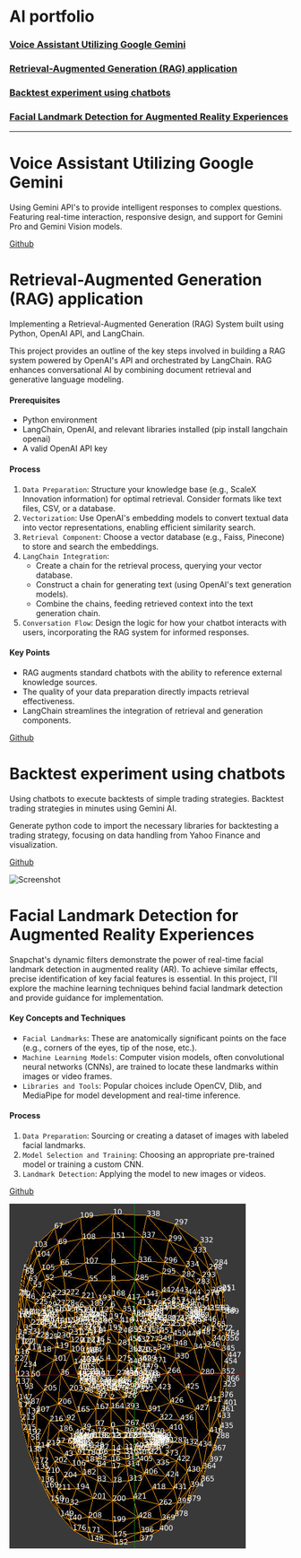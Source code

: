 # AI portfolio

### [Voice Assistant Utilizing Google Gemini](#voice-assistant-utilizing-google-gemini-1)
### [Retrieval-Augmented Generation (RAG) application](#retrieval-augmented-generation-rag-application-1)
### [Backtest experiment using chatbots](#backtest-experiment-using-chatbots-1)
### [Facial Landmark Detection for Augmented Reality Experiences](#facial-landmark-detection-for-augmented-reality-experiences-1)

***

# Voice Assistant Utilizing Google Gemini
Using Gemini API's to provide intelligent responses to complex questions. Featuring real-time interaction, responsive design, and support for Gemini Pro and Gemini Vision models.

[Github](https://github.com/amandaalex/google-gemini-voice-chatbot)

# Retrieval-Augmented Generation (RAG) application
Implementing a Retrieval-Augmented Generation (RAG) System built using Python, OpenAI API, and LangChain.

This project provides an outline of the key steps involved in building a RAG system powered by OpenAI's API and orchestrated by LangChain. RAG enhances conversational AI by combining document retrieval and generative language modeling.

#### Prerequisites
* Python environment
* LangChain, OpenAI, and relevant libraries installed (pip install langchain openai)
* A valid OpenAI API key

#### Process
1. `Data Preparation`: Structure your knowledge base (e.g., ScaleX Innovation information) for optimal retrieval. Consider formats like text files, CSV, or a database.
2. `Vectorization`: Use OpenAI's embedding models to convert textual data into vector representations, enabling efficient similarity search.
3. `Retrieval Component`: Choose a vector database (e.g., Faiss, Pinecone) to store and search the embeddings.
4. `LangChain Integration`:
    * Create a chain for the retrieval process, querying your vector database.
    * Construct a chain for generating text (using OpenAI's text generation models).
    * Combine the chains, feeding retrieved context into the text generation chain.
5. `Conversation Flow`: Design the logic for how your chatbot interacts with users, incorporating the RAG system for informed responses.

#### Key Points
* RAG augments standard chatbots with the ability to reference external knowledge sources.
* The quality of your data preparation directly impacts retrieval effectiveness.
* LangChain streamlines the integration of retrieval and generation components.
  
[Github](https://github.com/amandaalex/rag-openai)


# Backtest experiment using chatbots 
Using chatbots to execute backtests of simple trading strategies. Backtest trading strategies in minutes using Gemini AI.

Generate python code to import the necessary libraries for backtesting a trading strategy, focusing on data handling from Yahoo Finance and visualization.

[Github](https://github.com/amandaalex/backtest-chatbots)

![Screenshot](https://lh3.googleusercontent.com/pw/AP1GczNR_9JVFBC3FGI6nknafk2T-DIPA34q-4eR98_eOqbUEYUF3UkeoxxCYTqUmUacO16NMOmC7vtG3aGXNBVwVCHReHr0pdcCgxTkaIBxSW4z2157bJ86Oerfvl9_O1Os8GWckfrPbuCU6ovLRvvIx8rK=w948-h593-s-no-gm?authuser=0)


# Facial Landmark Detection for Augmented Reality Experiences
Snapchat's dynamic filters demonstrate the power of real-time facial landmark detection in augmented reality (AR). To achieve similar effects, precise identification of key facial features is essential. In this project, I'll explore the machine learning techniques behind facial landmark detection and provide guidance for implementation.

#### Key Concepts and Techniques
* `Facial Landmarks`: These are anatomically significant points on the face (e.g., corners of the eyes, tip of the nose, etc.).
* `Machine Learning Models`: Computer vision models, often convolutional neural networks (CNNs), are trained to locate these landmarks within images or video frames.
* `Libraries and Tools`: Popular choices include OpenCV, Dlib, and MediaPipe for model development and real-time inference.

#### Process
1. `Data Preparation`: Sourcing or creating a dataset of images with labeled facial landmarks.
2. `Model Selection and Training`: Choosing an appropriate pre-trained model or training a custom CNN.
3. `Landmark Detection`: Applying the model to new images or videos.

[Github](https://github.com/amandaalex/face-landmarks)

![Picture](https://raw.githubusercontent.com/amandaalex/face-landmarks/main/images/pic.jpeg)

